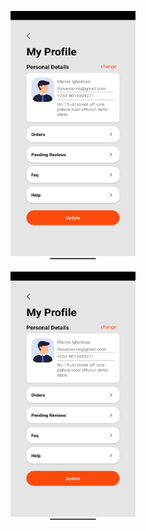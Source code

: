 <p align="center">
  <img src="https://github.com/fatihhernn/Android_UI_Desing/blob/master/myProfile.jpg" width="200" height="400" alt=".netProject">
</p>
<p align="center">
  <img src="https://github.com/fatihhernn/Android_UI_Desing/blob/master/myProfile.jpg" width="200" height="400" alt=".netProject">
</p>
